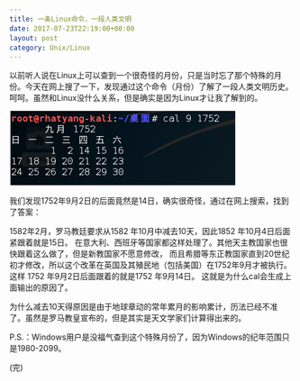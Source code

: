 ```yaml
---
title: 一条Linux命令，一段人类文明
date: 2017-07-23T22:19:00+00:00
layout: post
category: Unix/Linux
---
```


以前听人说在Linux上可以查到一个很奇怪的月份，只是当时忘了那个特殊的月份。今天在网上搜了一下，发现通过这个命令（月份）了解了一段人类文明历史。呵呵。虽然和Linux没什么关系，但是确实是因为Linux才让我了解到的。

![](/pics/2017/07/fzy_screenshot20170723011417.png)

我们发现1752年9月2日的后面竟然是14日，确实很奇怪，通过在网上搜索，找到了答案：

1582年2月，罗马教廷要求从1582 年10月中减去10天，因此1852 年10月4日后面紧跟着就是15日。 在意大利、西班牙等国家都这样处理了。其他天主教国家也很快跟着这么做了，但是新教国家不愿意修改， 而且希腊等东正教国家直到20世纪初才修改，所以这个改革在英国及其殖民地（包括美国）在1752年9月才被执行。这样 1752 年9月2日后面跟着的就是1752 年9月14日。 这就是为什么cal会生成上面输出的原因了。

为什么减去10天得原因是由于地球章动的常年累月的影响累计，历法已经不准了。虽然是罗马教皇宣布的，但是其实是天文学家们计算得出来的。

P.S.：Windows用户是没福气查到这个特殊月份了，因为Windows的纪年范围只是1980-2099。

(完)
